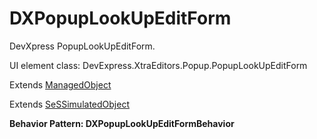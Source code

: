 # DXPopupLookUpEditForm

DevXpress PopupLookUpEditForm.
 
UI element class: DevExpress.XtraEditors.Popup.PopupLookUpEditForm

Extends [ManagedObject](ManagedObject.md)

Extends [SeSSimulatedObject](SeSSimulatedObject.md)





**Behavior Pattern: DXPopupLookUpEditFormBehavior**


<!-- ============================== property summary ========================== -->

	
<!-- ============================== action summary ========================== -->


<!-- ============================== property detail ========================== -->
	
	
<!-- ============================== action detail ========================== -->
		

